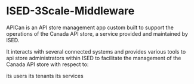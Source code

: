 # ISED-3Scale-Middleware

APICan is an API store management app custom built to support the operations of the Canada API store, a service provided and maintained by ISED. 

It interacts with several connected systems and provides various tools to api store administrators within ISED to facilitate the management of the Canada API store with respect to: 

its users
its tenants
its services
